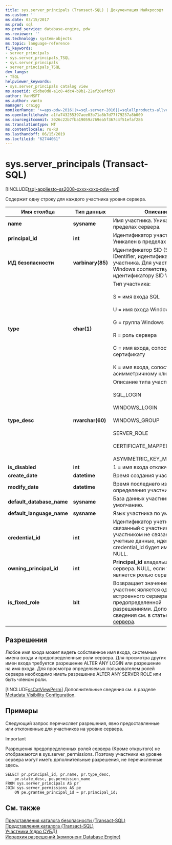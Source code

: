```yaml
---
title: sys.server_principals (Transact-SQL) | Документация Майкрософт
ms.custom: ''
ms.date: 03/15/2017
ms.prod: sql
ms.prod_service: database-engine, pdw
ms.reviewer: ''
ms.technology: system-objects
ms.topic: language-reference
f1_keywords:
- server_principals
- sys.server_principals_TSQL
- sys.server_principals
- server_principals_TSQL
dev_langs:
- TSQL
helpviewer_keywords:
- sys.server_principals catalog view
ms.assetid: c5dbe0d8-a1c8-4dc4-b9b1-22af20effd37
author: VanMSFT
ms.author: vanto
manager: craigg
monikerRange: '>=aps-pdw-2016||>=sql-server-2016||=sqlallproducts-allversions||>=sql-server-linux-2017||=azuresqldb-mi-current'
ms.openlocfilehash: a1fa743255397aee03b71a8b7d77f79237a8b009
ms.sourcegitcommit: 3026c22b7fba19059a769ea5f367c4f51efaf286
ms.translationtype: MT
ms.contentlocale: ru-RU
ms.lasthandoff: 06/15/2019
ms.locfileid: "62744061"
---
```

# <a name="sysserverprincipals-transact-sql"></a>sys.server_principals (Transact-SQL)
[!INCLUDE[tsql-appliesto-ss2008-xxxx-xxxx-pdw-md](../../includes/tsql-appliesto-ss2008-xxxx-xxxx-pdw-md.md)]

  Содержит одну строку для каждого участника уровня сервера.  
  
|Имя столбца|Тип данных|Описание|  
|-----------------|---------------|-----------------|  
|**name**|**sysname**|Имя участника. Уникален в пределах сервера.|  
|**principal_id**|**int**|Идентификатор участника. Уникален в пределах сервера.|  
|**ИД безопасности**|**varbinary(85)**|Идентификатор SID (Security-IDentifier, идентификатор защиты) участника. Для участника Windows соответствует идентификатору SID Windows.|  
|**type**|**char(1)**|Тип участника:<br /><br /> S = имя входа SQL<br /><br /> U = имя входа Windows<br /><br /> G = группа Windows<br /><br /> R = роль сервера<br /><br /> C = имя входа, сопоставленное сертификату<br /><br /> K = имя входа, сопоставленное асимметричному ключу|  
|**type_desc**|**nvarchar(60)**|Описание типа участника:<br /><br /> SQL_LOGIN<br /><br /> WINDOWS_LOGIN<br /><br /> WINDOWS_GROUP<br /><br /> SERVER_ROLE<br /><br /> CERTIFICATE_MAPPED_LOGIN<br /><br /> ASYMMETRIC_KEY_MAPPED_LOGIN|  
|**is_disabled**|**int**|1 = имя входа отключено.|  
|**create_date**|**datetime**|Время создания участника.|  
|**modify_date**|**datetime**|Время последнего изменения определения участника.|  
|**default_database_name**|**sysname**|База данных участника по умолчанию.|  
|**default_language_name**|**sysname**|Язык участника по умолчанию.|  
|**credential_id**|**int**|Идентификатор учетных данных, связанный с участником. Если с участником не связаны никакие учетные данные, идентификатор credential_id будет иметь значение NULL.|  
|**owning_principal_id**|**int**|**Principal_id** владельца роли сервера. NULL, если участник не является ролью сервера.|  
|**is_fixed_role**|**bit**|Возвращает значение 1, если участник является одной из ролей встроенного сервера с предопределенной разрешениями. Дополнительные сведения см. в статье [Роли уровня сервера](../../relational-databases/security/authentication-access/server-level-roles.md).|  
  
## <a name="permissions"></a>Разрешения  
 Любое имя входа может видеть собственное имя входа, системные имена входа и предопределенные роли сервера. Для просмотра других имен входа требуется разрешение ALTER ANY LOGIN или разрешение на имя входа. Для просмотра определяемых пользователем ролей сервера необходимо иметь разрешение ALTER ANY SERVER ROLE или быть членом роли.  
  
 [!INCLUDE[ssCatViewPerm](../../includes/sscatviewperm-md.md)] Дополнительные сведения см. в разделе [Metadata Visibility Configuration](../../relational-databases/security/metadata-visibility-configuration.md).  
  
## <a name="examples"></a>Примеры  
 Следующий запрос перечисляет разрешения, явно предоставленные или отклоненные для участников на уровне сервера.  
  
> [!IMPORTANT]  
>  Разрешения предопределенных ролей сервера (Кроме открытого) не отображаются в sys.server_permissions. Поэтому участники на уровне сервера могут иметь дополнительные разрешения, не перечисленные здесь.  
  
```  
SELECT pr.principal_id, pr.name, pr.type_desc,   
    pe.state_desc, pe.permission_name   
FROM sys.server_principals AS pr   
JOIN sys.server_permissions AS pe   
    ON pe.grantee_principal_id = pr.principal_id;  
```  
  
## <a name="see-also"></a>См. также  
 [Представления каталога безопасности (Transact-SQL)](../../relational-databases/system-catalog-views/security-catalog-views-transact-sql.md)   
 [Представления каталога (Transact-SQL)](../../relational-databases/system-catalog-views/catalog-views-transact-sql.md)   
 [Участники (ядро СУБД)](../../relational-databases/security/authentication-access/principals-database-engine.md)   
 [Иерархия разрешений (компонент Database Engine)](../../relational-databases/security/permissions-hierarchy-database-engine.md)  
  
  
